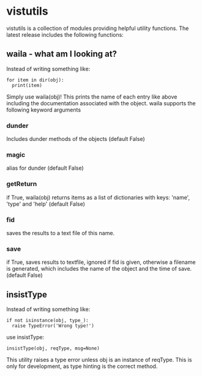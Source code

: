 # vistutils

vistutils is a collection of modules providing helpful utility functions. The latest release includes the following functions:

## waila - what am I looking at?

Instead of writing something like:
~~~
for item in dir(obj):
  print(item)
~~~
Simply use waila(obj)! This prints the name of each entry like above including the documentation associated with the object. 
waila supports the following keyword arguments

### dunder
Includes dunder methods of the objects (default False)

### magic 
alias for dunder (default False)

### getReturn
if True, waila(obj) returns items as a list of dictionaries with keys: 'name', 'type' and 'help' (default False)

### fid 
saves the results to a text file of this name.

### save
if True, saves results to textfile, ignored if fid is given, otherwise a filename is generated, which includes the name of the object and the time of save. (default False)

## insistType

Instead of writing something like:
~~~
if not isinstance(obj, type_):
  raise TypeError('Wrong type!')
~~~
use insistType:
~~~
insistType(obj, reqType, msg=None)
~~~
This utility raises a type error unless obj is an instance of reqType. This is only for development, as type hinting is the correct method.
